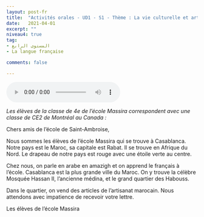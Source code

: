 ```yaml
---
layout: post-fr
title:  "Activités orales - UD1 - S1 - Thème : La vie culturelle et artistique - Intitulé : Nous habitons au Maroc"
date:   2021-04-01
excerpt: ""
niveau4: true
tag:
- المستوى الرابع 
- La langue française

comments: false

---
```


<audio controls>
  <source src="../assets/mp3/4/U1_S1.mp3" type="audio/mpeg">
  Your browser does not support the audio element.
</audio>

*Les élèves de la classe de 4e de l’école Massira correspondent avec une classe de CE2 de Montréal au Canada :*



Chers amis de l’école de Saint-Ambroise,

Nous sommes les élèves de l’école Massira qui se trouve à Casablanca. Notre pays est le Maroc, sa capitale est Rabat. Il se trouve en Afrique du Nord. Le drapeau de notre pays est rouge avec une étoile verte au centre.

Chez nous, on parle en arabe en amazigh et on apprend le français à l’école. Casablanca est la plus grande ville du Maroc. On y trouve la célèbre Mosquée Hassan II, l’ancienne médina, et le grand quartier des Habouss. 

Dans le quartier, on vend des articles de l’artisanat marocain. Nous attendons avec impatience de recevoir votre lettre.

Les élèves de l’école Massira
